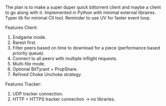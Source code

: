 The plan is to make a super duper quick bittorrent client and maybe a client to go along with it. Implemented in Python with minimal external libraires.
Typer lib for minimal ClI tool. Reminder to use UV for faster event loop.

Features Client:
1. Endgame mode.
2. Rarest first.
3. Filter peers based on time to download for a piece (performance based priority queue).
4. Connect to all peers with multiple inflight requests.
5. Multi-file mode.
6. Optional BitTyrant + PropShare.
7. Refined Choke Unchoke strategy.

Features Tracker:
1. UDP tracker connection.
2. HTTP + HTTPS tracker connection -> no libraries. 


